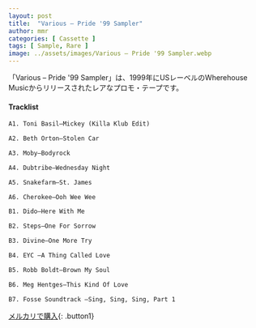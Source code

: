 ```yaml
---
layout: post
title:  "Various – Pride '99 Sampler"
author: mmr
categories: [ Cassette ]
tags: [ Sample, Rare ]
image: ../assets/images/Various – Pride '99 Sampler.webp
---
```


「Various – Pride '99 Sampler」は、1999年にUSレーベルのWherehouse Musicからリリースされたレアなプロモ・テープです。

#### Tracklist
```md
A1. Toni Basil–Mickey (Killa Klub Edit)

A2. Beth Orton–Stolen Car

A3. Moby–Bodyrock

A4. Dubtribe–Wednesday Night

A5. Snakefarm–St. James

A6. Cherokee–Ooh Wee Wee

B1. Dido–Here With Me

B2. Steps–One For Sorrow

B3. Divine–One More Try

B4. EYC –A Thing Called Love

B5. Robb Boldt–Brown My Soul

B6. Meg Hentges–This Kind Of Love

B7. Fosse Soundtrack –Sing, Sing, Sing, Part 1
```

[メルカリで購入](https://jp.mercari.com/item/m95283497608?afid=6142608987){: .button1}

